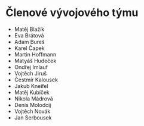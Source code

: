 # Členové vývojového týmu
- Matěj Blažík
- Eva Brátová
- Adam Bureš
- Karel Čapek
- Martin Hoffmann
- Matyáš Hudeček
- Ondřej Imlauf
- Vojtěch Jiruš
- Čestmír Kalousek
- Jakub Kneifel
- Matěj Kubíček
- Nikola Mádrová
- Denis Molodcij
- Vojtěch Novák
- Jan Serbousek

